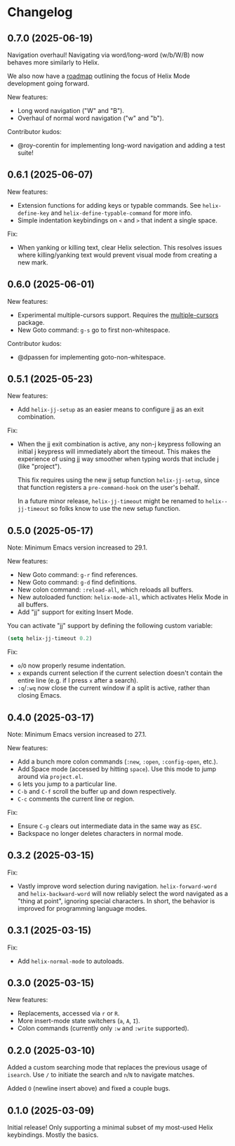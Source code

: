 # Changelog

## 0.7.0 (2025-06-19)

Navigation overhaul! Navigating via word/long-word (w/b/W/B) now
behaves more similarly to Helix.

We also now have a
[roadmap](https://github.com/mgmarlow/helix-mode?tab=readme-ov-file#roadmap)
outlining the focus of Helix Mode development going forward.

New features:

- Long word navigation ("W" and "B").
- Overhaul of normal word navigation ("w" and "b").

Contributor kudos:

- @roy-corentin for implementing long-word navigation and adding a
  test suite!

## 0.6.1 (2025-06-07)

New features:

- Extension functions for adding keys or typable commands. See
  `helix-define-key` and `helix-define-typable-command` for more info.
- Simple indentation keybindings on `<` and `>` that indent a single
  space.

Fix:

- When yanking or killing text, clear Helix selection. This resolves
  issues where killing/yanking text would prevent visual mode from
  creating a new mark.

## 0.6.0 (2025-06-01)

New features:

- Experimental multiple-cursors support. Requires the
  [multiple-cursors](https://github.com/magnars/multiple-cursors.el)
  package.
- New Goto command: `g-s` go to first non-whitespace.

Contributor kudos:

- @dpassen for implementing goto-non-whitespace.

## 0.5.1 (2025-05-23)

New features:

- Add `helix-jj-setup` as an easier means to configure jj as an exit
  combination.

Fix:

- When the jj exit combination is active, any non-j keypress following
  an initial j keypress will immediately abort the timeout. This makes
  the experience of using jj way smoother when typing words that
  include j (like "project").

  This fix requires using the new jj setup function `helix-jj-setup`,
  since that function registers a `pre-command-hook` on the user's
  behalf.

  In a future minor release, `helix-jj-timeout` might be renamed to
  `helix--jj-timeout` so folks know to use the new setup function.

## 0.5.0 (2025-05-17)

Note: Minimum Emacs version increased to 29.1.

New features:

- New Goto command: `g-r` find references.
- New Goto command: `g-d` find definitions.
- New colon command: `:reload-all`, which reloads all buffers.
- New autoloaded function: `helix-mode-all`, which activates Helix
  Mode in all buffers.
- Add "jj" support for exiting Insert Mode.

You can activate "jj" support by defining the following custom
variable:

```lisp
(setq helix-jj-timeout 0.2)
```

Fix:

- `o`/`O` now properly resume indentation.
- `x` expands current selection if the current selection doesn't
  contain the entire line (e.g. if I press `x` after a search).
- `:q`/`:wq` now close the current window if a split is active, rather
  than closing Emacs.

## 0.4.0 (2025-03-17)

Note: Minimum Emacs version increased to 27.1.

New features:

- Add a bunch more colon commands (`:new`, `:open`, `:config-open`, etc.).
- Add Space mode (accessed by hitting `space`). Use this mode to jump
  around via `project.el`.
- `G` lets you jump to a particular line.
- `C-b` and `C-f` scroll the buffer up and down respectively.
- `C-c` comments the current line or region.

Fix:

- Ensure `C-g` clears out intermediate data in the same way as `ESC`.
- Backspace no longer deletes characters in normal mode.

## 0.3.2 (2025-03-15)

Fix:

- Vastly improve word selection during
  navigation. `helix-forward-word` and `helix-backward-word` will now
  reliably select the word navigated as a "thing at point", ignoring
  special characters. In short, the behavior is improved for
  programming language modes.

## 0.3.1 (2025-03-15)

Fix:

- Add `helix-normal-mode` to autoloads.

## 0.3.0 (2025-03-15)

New features:

- Replacements, accessed via `r` or `R`.
- More insert-mode state switchers (`a`, `A`, `I`).
- Colon commands (currently only `:w` and `:write` supported).

## 0.2.0 (2025-03-10)

Added a custom searching mode that replaces the previous usage of
`isearch`. Use `/` to initiate the search and `n`/`N` to navigate
matches.

Added `O` (newline insert above) and fixed a couple bugs.

## 0.1.0 (2025-03-09)

Initial release! Only supporting a minimal subset of my most-used
Helix keybindings. Mostly the basics.
